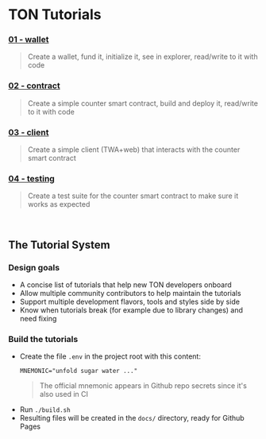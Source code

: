 # TON Tutorials

### [01 - wallet](https://ton-community.github.io/tutorials/01-wallet)
> Create a wallet, fund it, initialize it, see in explorer, read/write to it with code

### [02 - contract](https://ton-community.github.io/tutorials/02-contract)
> Create a simple counter smart contract, build and deploy it, read/write to it with code

### [03 - client](https://ton-community.github.io/tutorials/03-client)
> Create a simple client (TWA+web) that interacts with the counter smart contract

### [04 - testing](https://ton-community.github.io/tutorials/04-testing)
> Create a test suite for the counter smart contract to make sure it works as expected

&nbsp;

## The Tutorial System

### Design goals

- A concise list of tutorials that help new TON developers onboard
- Allow multiple community contributors to help maintain the tutorials
- Support multiple development flavors, tools and styles side by side
- Know when tutorials break (for example due to library changes) and need fixing

### Build the tutorials

- Create the file `.env` in the project root with this content:
  ```
  MNEMONIC="unfold sugar water ..."
  ```
  > The official mnemonic appears in Github repo secrets since it's also used in CI
- Run `./build.sh`
- Resulting files will be created in the `docs/` directory, ready for Github Pages